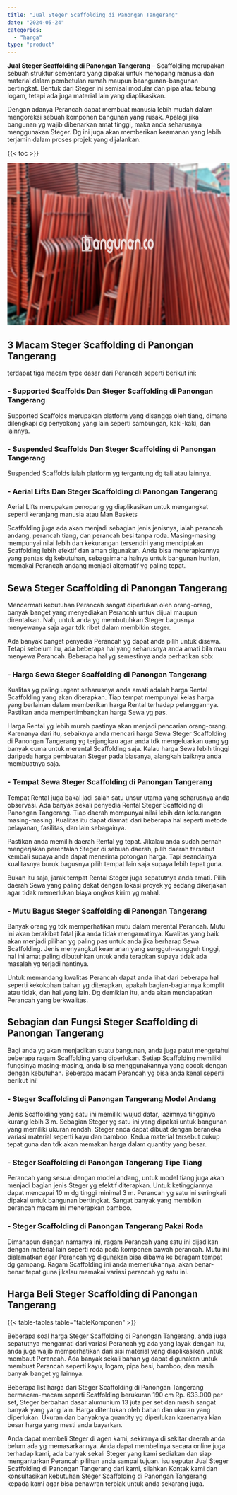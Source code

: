 ```yaml
---
title: "Jual Steger Scaffolding di Panongan Tangerang"
date: "2024-05-24"
categories: 
  - "harga"
type: "product"
---
```


**Jual Steger Scaffolding di Panongan Tangerang** – Scaffolding merupakan sebuah struktur sementara yang dipakai untuk menopang manusia dan material dalam pembetulan rumah maupun baangunan-bangunan bertingkat. Bentuk dari Steger ini semisal modular dan pipa atau tabung logam, tetapi ada juga material lain yang diaplikasikan.

Dengan adanya Perancah dapat membuat manusia lebih mudah dalam mengoreksi sebuah komponen bangunan yang rusak. Apalagi jika bangunan yg wajib dibenarkan amat tinggi, maka anda seharusnya menggunakan Steger. Dg ini juga akan memberikan keamanan yang lebih terjamin dalam proses projek yang dijalankan.

{{< toc >}}

![Jual Steger Scaffolding di Panongan Tangerang](/images/sewa-scaffolding-steger-04.png)

## 3 Macam Steger Scaffolding di Panongan Tangerang

terdapat tiga macam type dasar dari Perancah seperti berikut ini:

### \- Supported Scaffolds Dan Steger Scaffolding di Panongan Tangerang

Supported Scaffolds merupakan platform yang disangga oleh tiang, dimana dilengkapi dg penyokong yang lain seperti sambungan, kaki-kaki, dan lainnya.

### \- Suspended Scaffolds Dan Steger Scaffolding di Panongan Tangerang

Suspended Scaffolds ialah platform yg tergantung dg tali atau lainnya.

### \- Aerial Lifts Dan Steger Scaffolding di Panongan Tangerang

Aerial Lifts merupakan penopang yg diaplikasikan untuk mengangkat seperti keranjang manusia atau Man Baskets

Scaffolding juga ada akan menjadi sebagian jenis jenisnya, ialah perancah andang, perancah tiang, dan perancah besi tanpa roda. Masing-masing mempunyai nilai lebih dan kekurangan tersendiri yang menciptakan Scaffolding lebih efektif dan aman digunakan. Anda bisa menerapkannya yang pantas dg kebutuhan, sebagaimana halnya untuk bangunan hunian, memakai Perancah andang menjadi alternatif yg paling tepat.

## Sewa Steger Scaffolding di Panongan Tangerang

Mencermati kebutuhan Perancah sangat diperlukan oleh orang-orang, banyak banget yang menyediakan Perancah untuk dijual maupun direntalkan. Nah, untuk anda yg membutuhkan Steger bagusnya menyewanya saja agar tdk ribet dalam membikin steger.

Ada banyak banget penyedia Perancah yg dapat anda pilih untuk disewa. Tetapi sebelum itu, ada beberapa hal yang seharusnya anda amati bila mau menyewa Perancah. Beberapa hal yg semestinya anda perhatikan sbb:

### \- Harga Sewa Steger Scaffolding di Panongan Tangerang

Kualitas yg paling urgent seharusnya anda amati adalah harga Rental Scaffolding yang akan diterapkan. Tiap tempat mempunyai kelas harga yang berlainan dalam memberikan harga Rental terhadap pelanggannya. Pastikan anda mempertimbangkan harga Sewa yg pas.

Harga Rental yg lebih murah pastinya akan menjadi pencarian orang-orang. Karenanya dari itu, sebaiknya anda mencari harga Sewa Steger Scaffolding di Panongan Tangerang yg terjangkau agar anda tdk mengeluarkan uang yg banyak cuma untuk merental Scaffolding saja. Kalau harga Sewa lebih tinggi daripada harga pembuatan Steger pada biasanya, alangkah baiknya anda membuatnya saja.

### \- Tempat Sewa Steger Scaffolding di Panongan Tangerang

Tempat Rental juga bakal jadi salah satu unsur utama yang seharusnya anda observasi. Ada banyak sekali penyedia Rental Steger Scaffolding di Panongan Tangerang. Tiap daerah mempunyai nilai lebih dan kekurangan masing-masing. Kualitas itu dapat diamati dari beberapa hal seperti metode pelayanan, fasilitas, dan lain sebagainya.

Pastikan anda memilih daerah Rental yg tepat. Jikalau anda sudah pernah mengerjakan perentalan Steger di sebuah daerah, pilih daerah tersebut kembali supaya anda dapat menerima potongan harga. Tapi seandainya kualitasnya buruk bagusnya pilih tempat lain saja supaya lebih tepat guna.

Bukan itu saja, jarak tempat Rental Steger juga sepatutnya anda amati. Pilih daerah Sewa yang paling dekat dengan lokasi proyek yg sedang dikerjakan agar tidak memerlukan biaya ongkos kirim yg mahal.

### \- Mutu Bagus Steger Scaffolding di Panongan Tangerang

Banyak orang yg tdk memperhatikan mutu dalam merental Perancah. Mutu ini akan berakibat fatal jika anda tidak mengamatinya. Kwalitas yang baik akan menjadi pilihan yg paling pas untuk anda jika berharap Sewa Scaffolding. Jenis menyangkut keamanan yang sungguh-sungguh tinggi, hal ini amat paling dibutuhkan untuk anda terapkan supaya tidak ada masalah yg terjadi nantinya.

Untuk memandang kwalitas Perancah dapat anda lihat dari beberapa hal seperti kekokohan bahan yg diterapkan, apakah bagian-bagiannya komplit atau tidak, dan hal yang lain. Dg demikian itu, anda akan mendapatkan Perancah yang berkwalitas.

## Sebagian dan Fungsi Steger Scaffolding di Panongan Tangerang

Bagi anda yg akan menjadikan suatu bangunan, anda juga patut mengetahui beberapa ragam Scaffolding yang diperlukan. Setiap Scaffolding memiliki fungsinya masing-masing, anda bisa menggunakannya yang cocok dengan dengan kebutuhan. Beberapa macam Perancah yg bisa anda kenal seperti berikut ini!

### \- Steger Scaffolding di Panongan Tangerang Model Andang

Jenis Scaffolding yang satu ini memiliki wujud datar, lazimnya tingginya kurang lebih 3 m. Sebagian Steger yg satu ini yang dipakai untuk bangunan yang memiliki ukuran rendah. Steger anda dapat dibuat dengan beraneka variasi material seperti kayu dan bamboo. Kedua material tersebut cukup tepat guna dan tdk akan memakan harga dalam quantity yang besar.

### \- Steger Scaffolding di Panongan Tangerang Tipe Tiang

Perancah yang sesuai dengan model andang, untuk model tiang juga akan menjadi bagian jenis Steger yg efektif diterapkan. Untuk ketinggiannya dapat mencapai 10 m dg tinggi minimal 3 m. Perancah yg satu ini seringkali dipakai untuk bangunan bertingkat. Sangat banyak yang membikin perancah macam ini menerapkan bamboo.

### \- Steger Scaffolding di Panongan Tangerang Pakai Roda

Dimanapun dengan namanya ini, ragam Perancah yang satu ini dijadikan dengan material lain seperti roda pada komponen bawah perancah. Mutu ini dialamatkan agar Perancah yg digunakan bisa dibawa ke beragam tempat dg gampang. Ragam Scaffolding ini anda memerlukannya, akan benar-benar tepat guna jikalau memakai variasi perancah yg satu ini.

## Harga Beli Steger Scaffolding di Panongan Tangerang

{{< table-tables table="tableKomponen" >}}

Beberapa soal harga Steger Scaffolding di Panongan Tangerang, anda juga sepatutnya mengamati dari variasi Perancah yg ada yang layak dengan itu, anda juga wajib memperhatikan dari sisi material yang diaplikasikan untuk membaut Perancah. Ada banyak sekali bahan yg dapat digunakan untuk membuat Perancah seperti kayu, logam, pipa besi, bamboo, dan masih banyak banget yg lainnya.

Beberapa list harga dari Steger Scaffolding di Panongan Tangerang bermacam-macam seperti Scaffolding berukuran 190 cm Rp. 633.000 per set, Steger berbahan dasar alumunium 13 juta per set dan masih sangat banyak yang yang lain. Harga ditentukan oleh bahan dan ukuran yang diperlukan. Ukuran dan banyaknya quantity yg diperlukan karenanya kian besar harga yang mesti anda bayarkan.

Anda dapat membeli Steger di agen kami, sekiranya di sekitar daerah anda belum ada yg memasarkannya. Anda dapat membelinya secara online juga terhadap kami, ada banyak sekali Steger yang kami sediakan dan siap mengantarkan Perancah pilihan anda sampai tujuan. isu seputar Jual Steger Scaffolding di Panongan Tangerang dari kami, silahkan Kontak kami dan konsultasikan kebutuhan Steger Scaffolding di Panongan Tangerang kepada kami agar bisa penawran terbiak untuk anda sekarang juga.
